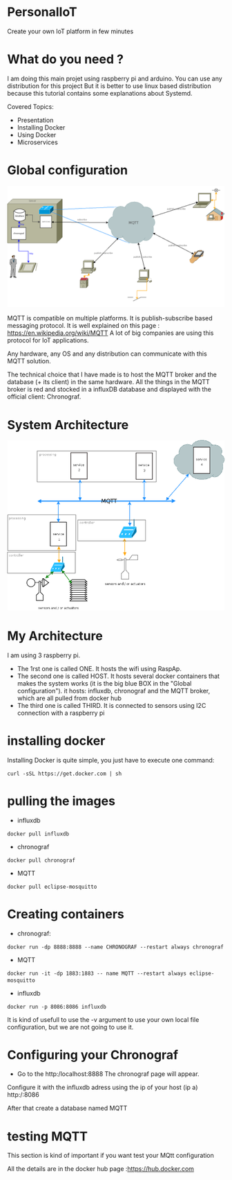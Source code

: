 # PersonalIoT
Create your own IoT platform in few minutes
# What do you need ?
I am doing this main projet using raspberry pi and arduino.
You can use any distribution for this project
But it is better to use linux based distribution because this tutorial contains some explanations about Systemd.

Covered Topics:
- Presentation
- Installing Docker
- Using Docker
- Microservices



# Global configuration
![Configuration](https://github.com/TheOliver/PersonalIoT/blob/master/reseau.png)

MQTT is compatible on multiple platforms. It is publish-subscribe based messaging protocol.
It is well explained on this page : https://en.wikipedia.org/wiki/MQTT
A lot of big companies are using this protocol for IoT applications.

Any hardware, any OS and any distribution can communicate with this MQTT solution.

The technical choice that I have made is to host the MQTT broker and the database (+ its client) in the same hardware.
All the things in the MQTT broker is red and stocked in a influxDB database and displayed with the official client: Chronograf.

# System Architecture
![Architecture](https://github.com/TheOliver/PersonalIoT/blob/master/Architecture.png)

# My Architecture

I am using 3 raspberry pi.
- The 1rst one is called ONE. It hosts the wifi using RaspAp.
- The second one is called HOST. It hosts several docker containers that makes the system works (it is the big blue BOX in the "Global configuration").
it hosts: influxdb, chronograf and the MQTT broker, which are all pulled from docker hub
- The third one is called THIRD. It is connected to sensors using I2C connection with a raspberry pi

# installing docker
Installing Docker is quite simple, you just have to execute one command:
```
curl -sSL https://get.docker.com | sh
```
# pulling the images

- influxdb
```
docker pull influxdb
```
- chronograf
```
docker pull chronograf
```
- MQTT
```
docker pull eclipse-mosquitto
```

# Creating containers
- chronograf:
```
docker run -dp 8888:8888 --name CHRONOGRAF --restart always chronograf
```
- MQTT
```
docker run -it -dp 1883:1883 -- name MQTT --restart always eclipse-mosquitto
```
- influxdb
```
docker run -p 8086:8086 influxdb
```
It is kind of usefull to use the -v argument to use your own local file configuration, but we are not going to use it.

# Configuring your Chronograf
- Go to the http:/localhost:8888
The chronograf page will appear.

Configure it with the influxdb adress using the ip of your host (ip a) http:/<localhostIPadress>:8086

After that create a database named MQTT

# testing MQTT
This section is kind of important if you want test your MQtt configuration

All the details are in the docker hub page :https://hub.docker.com

